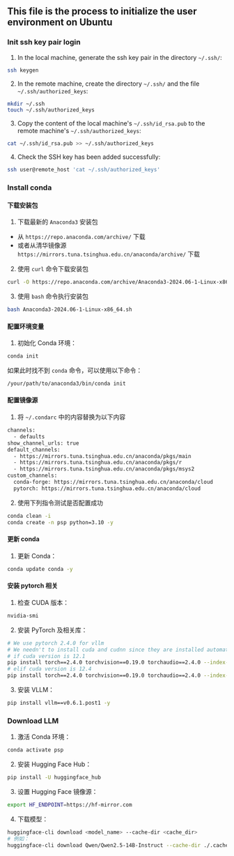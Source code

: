 ## This file is the process to initialize the user environment on Ubuntu

### Init ssh key pair login

1. In the local machine, generate the ssh key pair in the directory `~/.ssh/`:

```bash
ssh keygen
```

2. In the remote machine, create the directory `~/.ssh/` and the file `~/.ssh/authorized_keys`:

```bash
mkdir ~/.ssh
touch ~/.ssh/authorized_keys
```

3. Copy the content of the local machine's `~/.ssh/id_rsa.pub` to the remote machine's `~/.ssh/authorized_keys`:

```bash
cat ~/.ssh/id_rsa.pub >> ~/.ssh/authorized_keys
```

4. Check the SSH key has been added successfully:

```bash
ssh user@remote_host 'cat ~/.ssh/authorized_keys'
```

### Install conda

#### 下载安装包

1. 下载最新的 `Anaconda3` 安装包

- 从 `https://repo.anaconda.com/archive/` 下载
- 或者从清华镜像源 `https://mirrors.tuna.tsinghua.edu.cn/anaconda/archive/` 下载

2. 使用 `curl` 命令下载安装包

```bash
curl -O https://repo.anaconda.com/archive/Anaconda3-2024.06-1-Linux-x86_64.sh
```

3. 使用 `bash` 命令执行安装包

```bash
bash Anaconda3-2024.06-1-Linux-x86_64.sh
```

#### 配置环境变量

1. 初始化 Conda 环境：

```bash
conda init
```

如果此时找不到 `conda` 命令，可以使用以下命令：

```bash
/your/path/to/anaconda3/bin/conda init
```

#### 配置镜像源

1. 将 `~/.condarc` 中的内容替换为以下内容

```bash
channels:
  - defaults
show_channel_urls: true
default_channels:
  - https://mirrors.tuna.tsinghua.edu.cn/anaconda/pkgs/main
  - https://mirrors.tuna.tsinghua.edu.cn/anaconda/pkgs/r
  - https://mirrors.tuna.tsinghua.edu.cn/anaconda/pkgs/msys2
custom_channels:
  conda-forge: https://mirrors.tuna.tsinghua.edu.cn/anaconda/cloud
  pytorch: https://mirrors.tuna.tsinghua.edu.cn/anaconda/cloud
```

2. 使用下列指令测试是否配置成功

```bash
conda clean -i
conda create -n psp python=3.10 -y
```

#### 更新 conda

1. 更新 Conda：

```bash
conda update conda -y
```

#### 安装 pytorch 相关

1. 检查 CUDA 版本：

```bash
nvidia-smi
```

2. 安装 PyTorch 及相关库：

```bash
# We use pytorch 2.4.0 for vllm
# We needn't to install cuda and cudnn since they are installed automatically by torch
# if cuda version is 12.1
pip install torch==2.4.0 torchvision==0.19.0 torchaudio==2.4.0 --index-url https://download.pytorch.org/whl/cu121
# elif cuda version is 12.4
pip install torch==2.4.0 torchvision==0.19.0 torchaudio==2.4.0 --index-url https://download.pytorch.org/whl/cu124 
```

3. 安装 VLLM：

```bash
pip install vllm==v0.6.1.post1 -y
```

### Download LLM

1. 激活 Conda 环境：

```bash
conda activate psp
```

2. 安装 Hugging Face Hub：

```bash
pip install -U huggingface_hub
```

3. 设置 Hugging Face 镜像源：

```bash
export HF_ENDPOINT=https://hf-mirror.com
```

4. 下载模型：

```bash
huggingface-cli download <model_name> --cache-dir <cache_dir>
# 例如：
huggingface-cli download Qwen/Qwen2.5-14B-Instruct --cache-dir ./.cache
```
